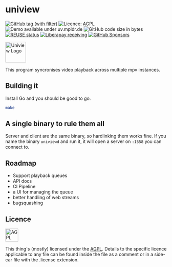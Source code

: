 <!--
SPDX-FileCopyrightText: © nobody
SPDX-License-Identifier: CC0-1.0
-->
# uniview

[![GitHub tag (with filter)](https://img.shields.io/github/v/tag/mpldr/uniview?label=version)]()
![Licence: AGPL](https://img.shields.io/badge/-AGPL--3-green?logo=opensourceinitiative&label=License&cacheSeconds=31536000)
![Demo available under uv.mpldr.de](https://img.shields.io/badge/-uv.mpldr.de-blue?label=Demo&cacheSeconds=31536000)
![GitHub code size in bytes](https://img.shields.io/github/languages/code-size/mpldr/uniview)
[![REUSE status](https://api.reuse.software/badge/git.sr.ht/~mpldr/uniview)](https://api.reuse.software/info/git.sr.ht/~mpldr/uniview)
[![Liberapay receiving](https://img.shields.io/liberapay/receives/mpldr)](https://liberapay.com/mpldr)
[![GitHub Sponsors](https://img.shields.io/github/sponsors/mpldr?logo=github&color=lightgrey)](https://github.com/sponsors/mpldr)

<img alt="Uniview Logo" src="https://git.sr.ht/~mpldr/uniview/blob/master/contrib/icon.svg" height="64">

This program syncronises video playback across multiple mpv instances.

## Building it

Install Go and you should be good to go.

```bash
make
```

## A single binary to rule them all

Server and client are the same binary, so hardlinking them works fine. If you
name the binary `univiewd` and run it, it will open a server on `:1558` you can
connect to.

## Roadmap

- Support playback queues
- API docs
- CI Pipeline
- a UI for managing the queue
- better handling of web streams
- bugsquashing

## Licence
<!--    ↑ this is for you, rock -->

[<img alt="AGPL logo" src="https://upload.wikimedia.org/wikipedia/commons/0/06/AGPLv3_Logo.svg" height="40">](./LICENSES/AGPL-3.0-or-later.txt)

This thing's (mostly) licensed under the
[AGPL](./LICENSES/AGPL-3.0-or-later.txt). Details to the specific licence
applicable to any file can be found inside the file as a comment or in a
side-car file with the .license extension.

